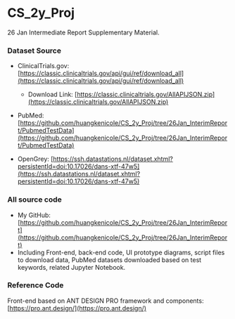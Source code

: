 # CS_2y_Proj
26 Jan Intermediate Report Supplementary Material.

### Dataset Source

* ClinicalTrials.gov: [https://classic.clinicaltrials.gov/api/gui/ref/download_all](https://classic.clinicaltrials.gov/api/gui/ref/download_all)

  * Download Link: [https://classic.clinicaltrials.gov/AllAPIJSON.zip](https://classic.clinicaltrials.gov/AllAPIJSON.zip)
* PubMed: [https://github.com/huangkenicole/CS_2y_Proj/tree/26Jan_InterimReport/PubmedTestData](https://github.com/huangkenicole/CS_2y_Proj/tree/26Jan_InterimReport/PubmedTestData)
* OpenGrey: [https://ssh.datastations.nl/dataset.xhtml?persistentId=doi:10.17026/dans-xtf-47w5](https://ssh.datastations.nl/dataset.xhtml?persistentId=doi:10.17026/dans-xtf-47w5)


### All source code

* My GitHub: [https://github.com/huangkenicole/CS_2y_Proj/tree/26Jan_InterimReport](https://github.com/huangkenicole/CS_2y_Proj/tree/26Jan_InterimReport)
* Including Front-end, back-end code, UI prototype diagrams, script files to download data, PubMed datasets downloaded based on test keywords, related Jupyter Notebook.


### Reference Code

Front-end based on ANT DESIGN PRO framework and components: [https://pro.ant.design/](https://pro.ant.design/)
